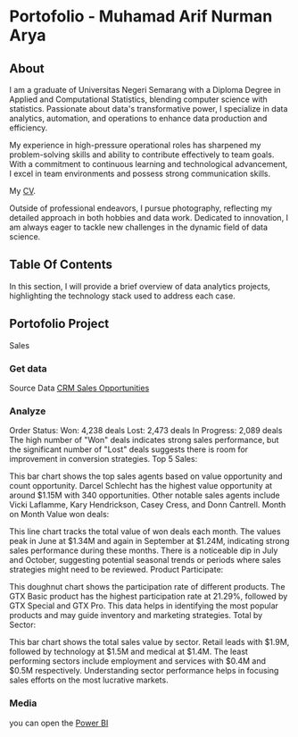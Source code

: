 # Portofolio - Muhamad Arif Nurman Arya
## About
I am a graduate of Universitas Negeri Semarang with a Diploma Degree in Applied and Computational Statistics, blending computer science with statistics. Passionate about data's transformative power, I specialize in data 
analytics, automation, and operations to enhance data production and efficiency. 

My experience in high-pressure operational roles has sharpened my problem-solving skills and ability to contribute effectively to team goals. With a commitment to continuous learning and technological advancement, I excel in team environments and possess strong communication skills. 

My [CV](https://github.com/muhamadarifna/Portofolio-Arif/blob/main/CV_Muh%20Arif%20Nurman%20Arya.pdf).


Outside of professional endeavors, I pursue photography, reflecting my detailed approach in both hobbies and data work. Dedicated to innovation, I am always eager to tackle new challenges in the dynamic field of data science.

## Table Of Contents
In this section, I will provide a brief overview of data analytics projects, highlighting the technology stack used to address each case.

## Portofolio Project
Sales 
### Get data
Source Data [CRM Sales Opportunities](https://mavenanalytics.io/data-playground?order=date_added%2Cdesc&search=CRM%20Sales%20Opportunities)
### Analyze
Order Status:
Won: 4,238 deals
Lost: 2,473 deals
In Progress: 2,089 deals
The high number of "Won" deals indicates strong sales performance, but the significant number of "Lost" deals suggests there is room for improvement in conversion strategies.
Top 5 Sales:

This bar chart shows the top sales agents based on value opportunity and count opportunity.
Darcel Schlecht has the highest value opportunity at around $1.15M with 340 opportunities.
Other notable sales agents include Vicki Laflamme, Kary Hendrickson, Casey Cress, and Donn Cantrell.
Month on Month Value won deals:

This line chart tracks the total value of won deals each month.
The values peak in June at $1.34M and again in September at $1.24M, indicating strong sales performance during these months.
There is a noticeable dip in July and October, suggesting potential seasonal trends or periods where sales strategies might need to be reviewed.
Product Participate:

This doughnut chart shows the participation rate of different products.
The GTX Basic product has the highest participation rate at 21.29%, followed by GTX Special and GTX Pro.
This data helps in identifying the most popular products and may guide inventory and marketing strategies.
Total by Sector:

This bar chart shows the total sales value by sector.
Retail leads with $1.9M, followed by technology at $1.5M and medical at $1.4M.
The least performing sectors include employment and services with $0.4M and $0.5M respectively.
Understanding sector performance helps in focusing sales efforts on the most lucrative markets.
### Media
you can open the [Power BI](https://github.com/muhamadarifna/Portofolio-Arif/blob/main/Dashboard%20sales%20product.pbix)
